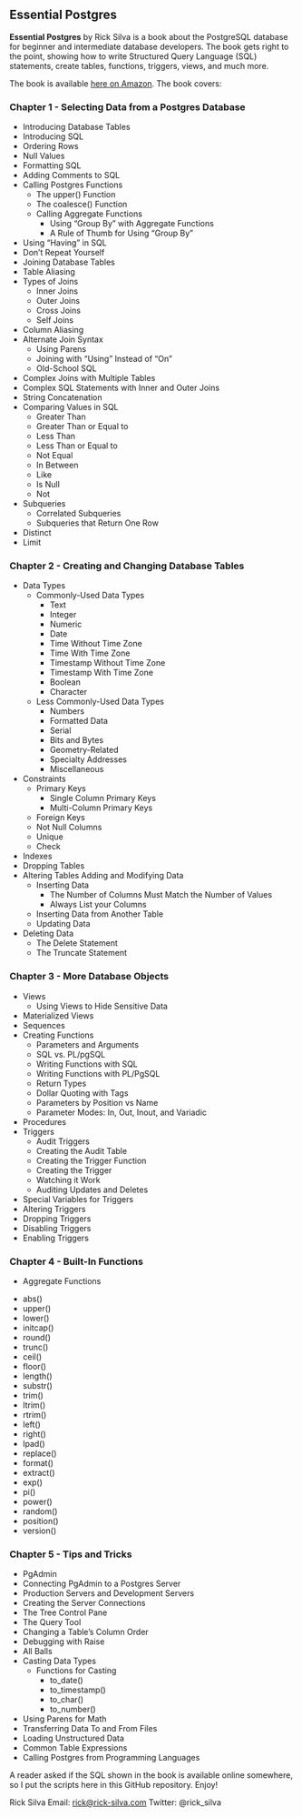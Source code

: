 ## Essential Postgres

**Essential Postgres** by Rick Silva is a book about the PostgreSQL database for beginner and intermediate database developers. The book gets right to the point, showing how to write Structured Query Language (SQL) statements, create tables, functions, triggers, views, and much more.

The book is available [here on Amazon](https://www.amazon.com/Essential-Postgres-Database-Development-PostgreSQL/dp/B08KH136G4). The book covers:

### Chapter 1 - Selecting Data from a Postgres Database
- Introducing Database Tables
- Introducing SQL
- Ordering Rows
- Null Values
- Formatting SQL
- Adding Comments to SQL
- Calling Postgres Functions
  - The upper() Function
  - The coalesce() Function
  - Calling Aggregate Functions
    - Using “Group By” with Aggregate Functions
    - A Rule of Thumb for Using “Group By”
- Using “Having” in SQL
- Don’t Repeat Yourself
- Joining Database Tables
- Table Aliasing
- Types of Joins
  * Inner Joins
  * Outer Joins
  * Cross Joins
  * Self Joins
- Column Aliasing
- Alternate Join Syntax
  - Using Parens
  - Joining with “Using” Instead of “On”
  - Old-School SQL
- Complex Joins with Multiple Tables
- Complex SQL Statements with Inner and Outer Joins
- String Concatenation
- Comparing Values in SQL
  * Greater Than
  * Greater Than or Equal to
  * Less Than
  * Less Than or Equal to
  * Not Equal
  * In Between
  * Like
  * Is Null
  * Not
- Subqueries
  * Correlated Subqueries
  * Subqueries that Return One Row
- Distinct
- Limit

### Chapter 2 - Creating and Changing Database Tables
- Data Types
  * Commonly-Used Data Types
    * Text
    * Integer
    * Numeric
    * Date
    * Time Without Time Zone
    * Time With Time Zone
    * Timestamp Without Time Zone
    * Timestamp With Time Zone
    * Boolean
    * Character
  - Less Commonly-Used Data Types
    * Numbers 
    * Formatted Data 
    * Serial
    * Bits and Bytes
    * Geometry-Related
    * Specialty Addresses
    * Miscellaneous
- Constraints
  * Primary Keys
    * Single Column Primary Keys
    * Multi-Column Primary Keys 
  * Foreign Keys 
  * Not Null Columns 
  * Unique
  * Check
- Indexes 
- Dropping Tables 
- Altering Tables Adding and Modifying Data 
  - Inserting Data 
    - The Number of Columns Must Match the Number of Values 
    - Always List your Columns 
  - Inserting Data from Another Table 
  - Updating Data 
- Deleting Data 
  - The Delete Statement 
  - The Truncate Statement 

### Chapter 3 - More Database Objects
- Views 
  * Using Views to Hide Sensitive Data 
- Materialized Views 
- Sequences 
- Creating Functions 
  * Parameters and Arguments 
  * SQL vs. PL/pgSQL 
  * Writing Functions with SQL 
  * Writing Functions with PL/PgSQL 
  * Return Types 
  * Dollar Quoting with Tags 
  * Parameters by Position vs Name 
  * Parameter Modes: In, Out, Inout, and Variadic 
- Procedures 
- Triggers 
  * Audit Triggers 
   * Creating the Audit Table 
   * Creating the Trigger Function 
   * Creating the Trigger 
   * Watching it Work 
   * Auditing Updates and Deletes 
- Special Variables for Triggers 
- Altering Triggers 
- Dropping Triggers 
- Disabling Triggers 
- Enabling Triggers 

### Chapter 4 - Built-In Functions
- Aggregate Functions
* abs() 
* upper() 
* lower() 
* initcap() 
* round() 
* trunc() 
* ceil() 
* floor() 
* length() 
* substr() 
* trim() 
* ltrim() 
* rtrim() 
* left() 
* right() 
* lpad() 
* replace() 
* format() 
* extract() 
* exp() 
* pi() 
* power() 
* random() 
* position() 
* version()

### Chapter 5 - Tips and Tricks
- PgAdmin 
- Connecting PgAdmin to a Postgres Server 
- Production Servers and Development Servers 
- Creating the Server Connections 
- The Tree Control Pane 
- The Query Tool 
- Changing a Table’s Column Order 
- Debugging with Raise 
- All Balls 
- Casting Data Types 
  - Functions for Casting 
    * to_date() 
    * to_timestamp() 
    * to_char() 
    * to_number() 
- Using Parens for Math 
- Transferring Data To and From Files 
- Loading Unstructured Data 
- Common Table Expressions 
- Calling Postgres from Programming Languages 


A reader asked if the SQL shown in the book is available online somewhere, so I put the scripts here in this GitHub repository. Enjoy!

Rick Silva
Email: rick@rick-silva.com
Twitter: @rick_silva
